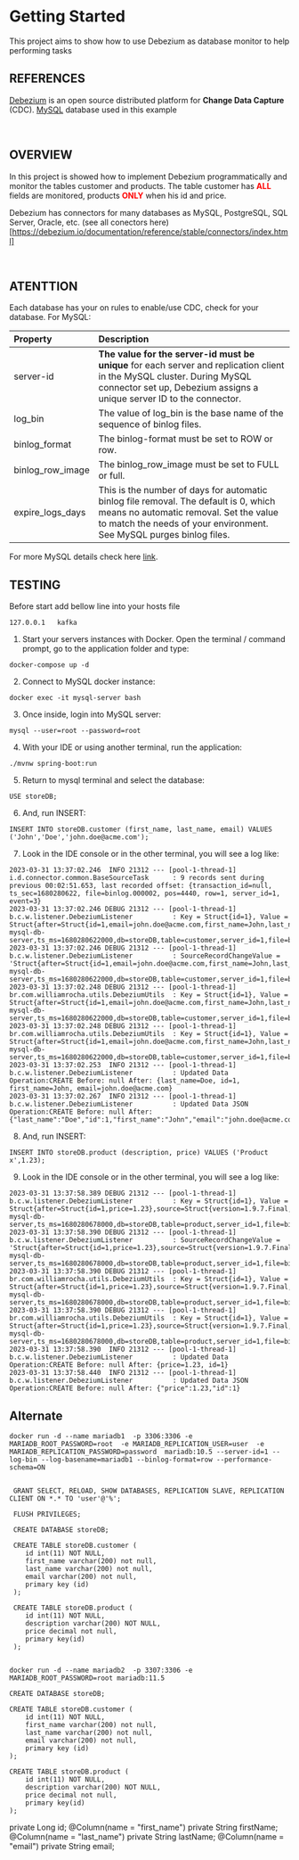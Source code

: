 # Getting Started
This project aims to show how to use Debezium as database monitor to help performing tasks

## REFERENCES

[Debezium](https://debezium.io/) is an open source distributed platform for __Change Data Capture__ (CDC).
[MySQL](https://www.mysql.com/) database used in this example

<br>

## OVERVIEW
In this project is showed how to implement Debezium programmatically and monitor the tables customer and products. The table customer has <span style="color:red">__ALL__</span> fields are monitored, products <span style="color:red">__ONLY__</span> when his id and price.

Debezium has connectors for many databases as MySQL, PostgreSQL, SQL Server, Oracle, etc. (see all conectors here)[https://debezium.io/documentation/reference/stable/connectors/index.html]

<br>

## ATENTTION
Each database has your on rules to enable/use CDC, check for your database. For MySQL:

| Property | Description                                                                                                                                                                                            |
| :------- |:-------------------------------------------------------------------------------------------------------------------------------------------------------------------------------------------------------|
| server-id | __The value for the server-id must be unique__ for each server and replication client in the MySQL cluster. During MySQL connector set up, Debezium assigns a unique server ID to the connector.       |
| log_bin | The value of log_bin is the base name of the sequence of binlog files.                                                                                                                                 |
| binlog_format | The binlog-format must be set to ROW or row.                                                                                                                                                           |
| binlog_row_image | The binlog_row_image must be set to FULL or full.                                                                                                                                                      |
| expire_logs_days | This is the number of days for automatic binlog file removal. The default is 0, which means no automatic removal. Set the value to match the needs of your environment. See MySQL purges binlog files. |

For more MySQL details check here [link](https://debezium.io/documentation/reference/stable/connectors/mysql.html#:~:text=Descriptions%20of%20MySQL%20binlog%20configuration%20properties).

## TESTING

Before start add bellow line into your hosts file
```shell
127.0.0.1	kafka
```

1. Start your servers instances with Docker. Open the terminal / command prompt, go to the application folder and type:
```shell
docker-compose up -d
```
2. Connect to MySQL docker instance:
```shell
docker exec -it mysql-server bash
```

3. Once inside, login into MySQL server:
```shell
mysql --user=root --password=root
```

4. With your IDE or using another terminal, run the application:
```shell
./mvnw spring-boot:run
```

5. Return to mysql terminal and select the database:
```shell
USE storeDB;
```

6. And, run INSERT:
```shell
INSERT INTO storeDB.customer (first_name, last_name, email) VALUES ('John','Doe','john.doe@acme.com');
```

7. Look in the IDE console or in the other terminal, you will see a log like:
```log
2023-03-31 13:37:02.246  INFO 21312 --- [pool-1-thread-1] i.d.connector.common.BaseSourceTask      : 9 records sent during previous 00:02:51.653, last recorded offset: {transaction_id=null, ts_sec=1680280622, file=binlog.000002, pos=4440, row=1, server_id=1, event=3}
2023-03-31 13:37:02.246 DEBUG 21312 --- [pool-1-thread-1] b.c.w.listener.DebeziumListener          : Key = Struct{id=1}, Value = Struct{after=Struct{id=1,email=john.doe@acme.com,first_name=John,last_name=Doe},source=Struct{version=1.9.7.Final,connector=mysql,name=store-mysql-db-server,ts_ms=1680280622000,db=storeDB,table=customer,server_id=1,file=binlog.000002,pos=4778,row=0,thread=11},op=c,ts_ms=1680280622099}
2023-03-31 13:37:02.246 DEBUG 21312 --- [pool-1-thread-1] b.c.w.listener.DebeziumListener          : SourceRecordChangeValue = 'Struct{after=Struct{id=1,email=john.doe@acme.com,first_name=John,last_name=Doe},source=Struct{version=1.9.7.Final,connector=mysql,name=store-mysql-db-server,ts_ms=1680280622000,db=storeDB,table=customer,server_id=1,file=binlog.000002,pos=4778,row=0,thread=11},op=c,ts_ms=1680280622099}'
2023-03-31 13:37:02.248 DEBUG 21312 --- [pool-1-thread-1] br.com.williamrocha.utils.DebeziumUtils  : Key = Struct{id=1}, Value = Struct{after=Struct{id=1,email=john.doe@acme.com,first_name=John,last_name=Doe},source=Struct{version=1.9.7.Final,connector=mysql,name=store-mysql-db-server,ts_ms=1680280622000,db=storeDB,table=customer,server_id=1,file=binlog.000002,pos=4778,row=0,thread=11},op=c,ts_ms=1680280622099}
2023-03-31 13:37:02.248 DEBUG 21312 --- [pool-1-thread-1] br.com.williamrocha.utils.DebeziumUtils  : Key = Struct{id=1}, Value = Struct{after=Struct{id=1,email=john.doe@acme.com,first_name=John,last_name=Doe},source=Struct{version=1.9.7.Final,connector=mysql,name=store-mysql-db-server,ts_ms=1680280622000,db=storeDB,table=customer,server_id=1,file=binlog.000002,pos=4778,row=0,thread=11},op=c,ts_ms=1680280622099}
2023-03-31 13:37:02.253  INFO 21312 --- [pool-1-thread-1] b.c.w.listener.DebeziumListener          : Updated Data Operation:CREATE Before: null After: {last_name=Doe, id=1, first_name=John, email=john.doe@acme.com}
2023-03-31 13:37:02.267  INFO 21312 --- [pool-1-thread-1] b.c.w.listener.DebeziumListener          : Updated Data JSON Operation:CREATE Before: null After: {"last_name":"Doe","id":1,"first_name":"John","email":"john.doe@acme.com"}
```

8. And, run INSERT:
```shell
INSERT INTO storeDB.product (description, price) VALUES ('Product x',1.23);
```

9. Look in the IDE console or in the other terminal, you will see a log like:
```shell
2023-03-31 13:37:58.389 DEBUG 21312 --- [pool-1-thread-1] b.c.w.listener.DebeziumListener          : Key = Struct{id=1}, Value = Struct{after=Struct{id=1,price=1.23},source=Struct{version=1.9.7.Final,connector=mysql,name=store-mysql-db-server,ts_ms=1680280678000,db=storeDB,table=product,server_id=1,file=binlog.000002,pos=5269,row=0,thread=11},op=c,ts_ms=1680280678325}
2023-03-31 13:37:58.390 DEBUG 21312 --- [pool-1-thread-1] b.c.w.listener.DebeziumListener          : SourceRecordChangeValue = 'Struct{after=Struct{id=1,price=1.23},source=Struct{version=1.9.7.Final,connector=mysql,name=store-mysql-db-server,ts_ms=1680280678000,db=storeDB,table=product,server_id=1,file=binlog.000002,pos=5269,row=0,thread=11},op=c,ts_ms=1680280678325}'
2023-03-31 13:37:58.390 DEBUG 21312 --- [pool-1-thread-1] br.com.williamrocha.utils.DebeziumUtils  : Key = Struct{id=1}, Value = Struct{after=Struct{id=1,price=1.23},source=Struct{version=1.9.7.Final,connector=mysql,name=store-mysql-db-server,ts_ms=1680280678000,db=storeDB,table=product,server_id=1,file=binlog.000002,pos=5269,row=0,thread=11},op=c,ts_ms=1680280678325}
2023-03-31 13:37:58.390 DEBUG 21312 --- [pool-1-thread-1] br.com.williamrocha.utils.DebeziumUtils  : Key = Struct{id=1}, Value = Struct{after=Struct{id=1,price=1.23},source=Struct{version=1.9.7.Final,connector=mysql,name=store-mysql-db-server,ts_ms=1680280678000,db=storeDB,table=product,server_id=1,file=binlog.000002,pos=5269,row=0,thread=11},op=c,ts_ms=1680280678325}
2023-03-31 13:37:58.390  INFO 21312 --- [pool-1-thread-1] b.c.w.listener.DebeziumListener          : Updated Data Operation:CREATE Before: null After: {price=1.23, id=1}
2023-03-31 13:37:58.440  INFO 21312 --- [pool-1-thread-1] b.c.w.listener.DebeziumListener          : Updated Data JSON Operation:CREATE Before: null After: {"price":1.23,"id":1}
```

## Alternate
```
docker run -d --name mariadb1  -p 3306:3306 -e MARIADB_ROOT_PASSWORD=root  -e MARIADB_REPLICATION_USER=user  -e MARIADB_REPLICATION_PASSWORD=password  mariadb:10.5 --server-id=1 --log-bin --log-basename=mariadb1 --binlog-format=row --performance-schema=ON


 GRANT SELECT, RELOAD, SHOW DATABASES, REPLICATION SLAVE, REPLICATION CLIENT ON *.* TO 'user'@'%';

 FLUSH PRIVILEGES;

 CREATE DATABASE storeDB;

 CREATE TABLE storeDB.customer (
    id int(11) NOT NULL,
    first_name varchar(200) not null,
    last_name varchar(200) not null,
    email varchar(200) not null,
    primary key (id)
 );

 CREATE TABLE storeDB.product (
    id int(11) NOT NULL,
    description varchar(200) NOT NULL,
    price decimal not null,
    primary key(id)
 );


docker run -d --name mariadb2  -p 3307:3306 -e MARIADB_ROOT_PASSWORD=root mariadb:11.5

CREATE DATABASE storeDB;

CREATE TABLE storeDB.customer (
    id int(11) NOT NULL,
    first_name varchar(200) not null,
    last_name varchar(200) not null,
    email varchar(200) not null,
    primary key (id)
);

CREATE TABLE storeDB.product (
    id int(11) NOT NULL,
    description varchar(200) NOT NULL,
    price decimal not null,
    primary key(id)
);

```

  private Long id;
  @Column(name = "first_name")
  private String firstName;
  @Column(name = "last_name")
  private String lastName;
  @Column(name = "email")
  private String email;